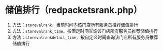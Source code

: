 # 储值排行（redpacketsrank.php）

1. 方法：`storevalrank`，当前时间内该门店所有服务员推荐储值排行
2. 方法：`storevalrank_time`，按固定时间查询该门店所有服务员推荐储值排行
3. 方法：`storevalrankdetail_time`，按自定义时间查询该门店所有服务员推荐储值排行

